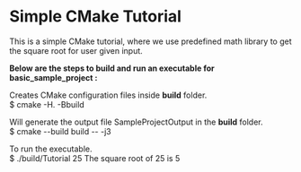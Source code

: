 Simple CMake Tutorial
=====================

This is a simple CMake tutorial, where we use predefined math library to get the square root for user given input.<br>

**Below are the steps to build and run an executable for basic_sample_project :**<br>

Creates CMake configuration files inside **build** folder.<br>
   $ cmake -H. -Bbuild
        
Will generate the output file SampleProjectOutput in the **build** folder.<br>
   $ cmake --build build -- -j3<br>

To run the executable.<br>
   $ ./build/Tutorial 25
   The square root of 25 is 5


